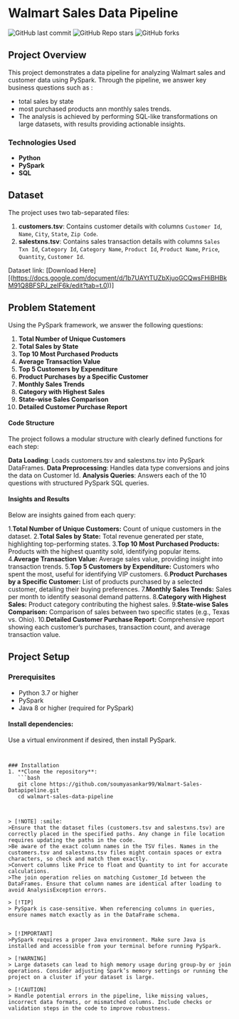 # Walmart Sales Data Pipeline
![GitHub last commit](https://img.shields.io/github/last-commit/soumyasankar99/Walmart-Sales-Datapipeline)
![GitHub Repo stars](https://img.shields.io/github/stars/soumyasankar99/Walmart-Sales-Datapipeline?style=social)
![GitHub forks](https://img.shields.io/github/forks/soumyasankar99/Walmart-Sales-Datapipeline?style=social)


## Project Overview
This project demonstrates a data pipeline for analyzing Walmart sales and customer data using PySpark. Through the pipeline, we answer key business questions such as :
- total sales by state
- most purchased products ann monthly sales trends.
- The analysis is achieved by performing SQL-like transformations on large datasets, with results providing actionable insights.

### Technologies Used
- **Python**
- **PySpark**
- **SQL**

## Dataset
The project uses two tab-separated files:
1. **customers.tsv**: Contains customer details with columns `Customer Id`, `Name`, `City`, `State`, `Zip Code`.
2. **salestxns.tsv**: Contains sales transaction details with columns `Sales Txn Id`, `Category Id`, `Category Name`, `Product Id`, `Product Name`, `Price`, `Quantity`, `Customer Id`.

Dataset link: [Download Here][(https://docs.google.com/document/d/1b7UAYtTUZbXjuoGCQwsFHiBHBkM91Q8BFSPJ_zeIF6k/edit?tab=t.0))]

## Problem Statement
Using the PySpark framework, we answer the following questions:
1. **Total Number of Unique Customers**
2. **Total Sales by State**
3. **Top 10 Most Purchased Products**
4. **Average Transaction Value**
5. **Top 5 Customers by Expenditure**
6. **Product Purchases by a Specific Customer**
7. **Monthly Sales Trends**
8. **Category with Highest Sales**
9. **State-wise Sales Comparison**
10. **Detailed Customer Purchase Report**

#### **Code Structure**
The project follows a modular structure with clearly defined functions for each step:

**Data Loading**: Loads customers.tsv and salestxns.tsv into PySpark DataFrames.
**Data Preprocessing**: Handles data type conversions and joins the data on Customer Id.
**Analysis Queries**: Answers each of the 10 questions with structured PySpark SQL queries.

#### Insights and Results
Below are insights gained from each query:

1.**Total Number of Unique Customers:** Count of unique customers in the dataset.
2.**Total Sales by State:** Total revenue generated per state, highlighting top-performing states.
3.**Top 10 Most Purchased Products:** Products with the highest quantity sold, identifying popular items.
4.**Average Transaction Value:** Average sales value, providing insight into transaction trends.
5.**Top 5 Customers by Expenditure:** Customers who spent the most, useful for identifying VIP customers.
6.**Product Purchases by a Specific Customer:** List of products purchased by a selected customer, detailing their buying preferences.
7.**Monthly Sales Trends:** Sales per month to identify seasonal demand patterns.
8.**Category with Highest Sales:** Product category contributing the highest sales.
9.**State-wise Sales Comparison:** Comparison of sales between two specific states (e.g., Texas vs. Ohio).
10.**Detailed Customer Purchase Report:** Comprehensive report showing each customer’s purchases, transaction count, and average transaction value.    

## Project Setup 

### Prerequisites
- Python 3.7 or higher
- PySpark
- Java 8 or higher (required for PySpark)

#### Install dependencies: 
Use a virtual environment if desired, then install PySpark.
``` !pip install PySpark


### Installation
1. **Clone the repository**:
   ```bash
   git clone https://github.com/soumyasankar99/Walmart-Sales-Datapipeline.git
   cd walmart-sales-data-pipeline



> [!NOTE] :smile:
>Ensure that the dataset files (customers.tsv and salestxns.tsv) are correctly placed in the specified paths. Any change in file location requires updating the paths in the code.
>Be aware of the exact column names in the TSV files. Names in the customers.tsv and salestxns.tsv files might contain spaces or extra characters, so check and match them exactly.
>Convert columns like Price to float and Quantity to int for accurate calculations.
>The join operation relies on matching Customer_Id between the DataFrames. Ensure that column names are identical after loading to avoid AnalysisException errors.

> [!TIP]
> PySpark is case-sensitive. When referencing columns in queries, ensure names match exactly as in the DataFrame schema.


> [!IMPORTANT]
>PySpark requires a proper Java environment. Make sure Java is installed and accessible from your terminal before running PySpark.

> [!WARNING]
> Large datasets can lead to high memory usage during group-by or join operations. Consider adjusting Spark’s memory settings or running the project on a cluster if your dataset is large.

> [!CAUTION]
> Handle potential errors in the pipeline, like missing values, incorrect data formats, or mismatched columns. Include checks or validation steps in the code to improve robustness.


